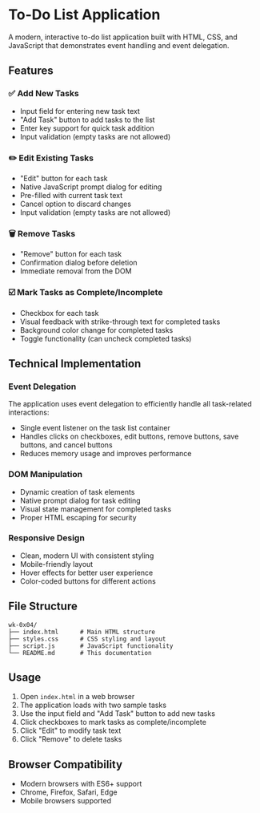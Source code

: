 # To-Do List Application

A modern, interactive to-do list application built with HTML, CSS, and JavaScript that demonstrates event handling and event delegation.

## Features

### ✅ Add New Tasks

- Input field for entering new task text
- "Add Task" button to add tasks to the list
- Enter key support for quick task addition
- Input validation (empty tasks are not allowed)

### ✏️ Edit Existing Tasks

- "Edit" button for each task
- Native JavaScript prompt dialog for editing
- Pre-filled with current task text
- Cancel option to discard changes
- Input validation (empty tasks are not allowed)

### 🗑️ Remove Tasks

- "Remove" button for each task
- Confirmation dialog before deletion
- Immediate removal from the DOM

### ☑️ Mark Tasks as Complete/Incomplete

- Checkbox for each task
- Visual feedback with strike-through text for completed tasks
- Background color change for completed tasks
- Toggle functionality (can uncheck completed tasks)

## Technical Implementation

### Event Delegation

The application uses event delegation to efficiently handle all task-related interactions:

- Single event listener on the task list container
- Handles clicks on checkboxes, edit buttons, remove buttons, save buttons, and cancel buttons
- Reduces memory usage and improves performance

### DOM Manipulation

- Dynamic creation of task elements
- Native prompt dialog for task editing
- Visual state management for completed tasks
- Proper HTML escaping for security

### Responsive Design

- Clean, modern UI with consistent styling
- Mobile-friendly layout
- Hover effects for better user experience
- Color-coded buttons for different actions

## File Structure

```
wk-0x04/
├── index.html      # Main HTML structure
├── styles.css      # CSS styling and layout
├── script.js       # JavaScript functionality
└── README.md       # This documentation
```

## Usage

1. Open `index.html` in a web browser
2. The application loads with two sample tasks
3. Use the input field and "Add Task" button to add new tasks
4. Click checkboxes to mark tasks as complete/incomplete
5. Click "Edit" to modify task text
6. Click "Remove" to delete tasks

## Browser Compatibility

- Modern browsers with ES6+ support
- Chrome, Firefox, Safari, Edge
- Mobile browsers supported
